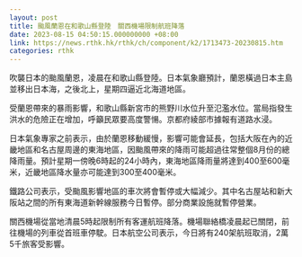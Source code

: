 ```yaml
---
layout: post
title: 颱風蘭恩在和歌山縣登陸　關西機場限制航班降落
date: 2023-08-15 04:50:15.000000000 +08:00
link: https://news.rthk.hk/rthk/ch/component/k2/1713473-20230815.htm
categories: rthk
---
```


吹襲日本的颱風蘭恩，凌晨在和歌山縣登陸。日本氣象廳預計，蘭恩橫過日本主島並移出日本海，之後北上，星期四逼近北海道地區。

受蘭恩帶來的暴雨影響，和歌山縣新宮市的熊野川水位升至氾濫水位。當局指發生洪水的危險正在增加，呼籲民眾要高度警愓。京都府綾部市據報有道路水浸。

日本氣象專家之前表示，由於蘭恩移動緩慢，影響可能會延長，包括大阪在內的近畿地區和名古屋周邊的東海地區，因颱風帶來的降雨可能超過往常整個8月份的總降雨量。預計星期一傍晚6時起的24小時內，東海地區降雨量將達到400至600毫米，近畿地區降水量亦可能達到300至400毫米。

鐵路公司表示，受颱風影響地區的車次將會暫停或大幅減少。其中名古屋站和新大阪站之間的所有東海道新幹線服務今日暫停。部分商業設施就暫停營業。

關西機場從當地清晨5時起限制所有客運航班降落。機場聯絡橋凌晨起已關閉，前往機場的列車從首班車停駛。日本航空公司表示，今日將有240架航班取消，2萬5千旅客受影響。
